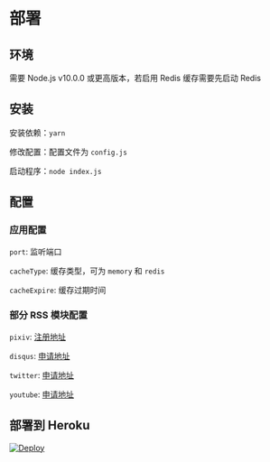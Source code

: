 # 部署

## 环境

需要 Node.js v10.0.0 或更高版本，若启用 Redis 缓存需要先启动 Redis

## 安装

安装依赖：`yarn`

修改配置：配置文件为 `config.js`

启动程序：`node index.js`

## 配置

### 应用配置

`port`: 监听端口

`cacheType`: 缓存类型，可为 `memory` 和 `redis`

`cacheExpire`: 缓存过期时间

### 部分 RSS 模块配置

`pixiv`: [注册地址](https://accounts.pixiv.net/signup)

`disqus`: [申请地址](https://disqus.com/api/applications/)

`twitter`: [申请地址](https://apps.twitter.com)

`youtube`: [申请地址](https://console.developers.google.com/)

## 部署到 Heroku
[![Deploy](https://www.herokucdn.com/deploy/button.png)](https://heroku.com/deploy?template=https%3A%2F%2Fgithub.com%2FDIYgod%2FRSSHub)

